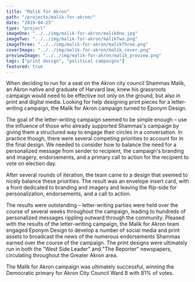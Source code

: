 ```yaml
---
title: "Malik for Akron"
path: "/projects/malik-for-akron/"
date: "2019-04-25"
type: "project"
imageOne: "../../img/malik-for-akron/malikOne.jpg"
imageTwo: "../../img/malik-for-akron/malikTwo.png"
imageThree: "../../img/malik-for-akron/malikThree.png"
coverImage: "../../img/malik-for-akron/malik_cover.png"
previewImage: "../../img/malik-for-akron/malik_preview.png"
tags: ["print design", "political campaigns"]
featured: true
---
```


When deciding to run for a seat on the Akron city council Shammas Malik, an Akron native and graduate of Harvard law, knew his grassroots campaign would need to be effective not only on the ground, but also in print and digital media. Looking for help designing print pieces for a letter-writing campaign, the Malik for Akron campaign turned to Eponym Design.

The goal of the letter-writing campaign seemed to be simple enough – use the influence of those who already supported Shammas's campaign by giving them a structured way to engage their circles in a conversation. In practice though, there were several competing priorities to account for in the final design. We needed to consider how to balance the need for a personalized message from sender to recipient, the campaign's branding and imagery, endorsements, and a primary call to action for the recipient to vote on election day.

After several rounds of iteration, the team came to a design that seemed to nicely balance these priorities. The result was an envelope insert card, with a front dedicated to branding and imagery and leaving the flip-side for personalization, endorsements, and a call to action.

The results were outstanding – letter-writing parties were held over the course of several weeks throughout the campaign, leading to hundreds of personalized messages rippling outward through the community. Pleased with the results of the letter-writing campaign, the Malik for Akron team engaged Eponym Design to develop a number of social media and print assets to broadcast the news of the numerous endorsements Shammas earned over the course of the campaign. The print designs were ultimately run in both the "West Side Leader" and "The Reporter" newspapers, circulating throughout the Greater Akron area.

The Malik for Akron campaign was ultimately successful, winning the Democratic primary for Akron City Council Ward 8 with 81% of votes.

